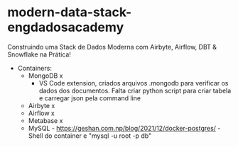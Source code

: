 # modern-data-stack-engdadosacademy

Construindo uma Stack de Dados Moderna com Airbyte, Airflow, DBT & Snowflake na Prática!

- Containers:
    - MongoDB x
        - VS Code extension, criados arquivos .mongodb para verificar os dados dos documentos. Falta criar python script para criar tabela e carregar json pela command line
    - Airbyte x
    - Airflow x
    - Metabase x
    - MySQL - https://geshan.com.np/blog/2021/12/docker-postgres/ - Shell do container e "mysql -u root -p db"